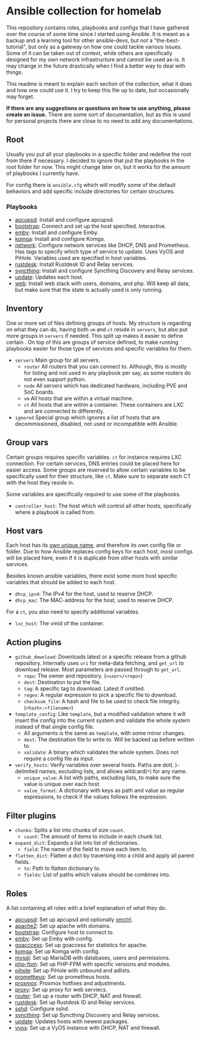 # Ansible collection for homelab

This repository contains roles, playbooks and configs that I have gathered over the course of some time since I started using Ansible. It is meant as a backup and a learning tool for other ansible-devs, but *not* a "the-best-tutorial", but only as a gateway on how one could tackle various issues. Some of it can be taken out of context, while others are specifically designed for my own network infrastructure and cannot be used as-is. It may change in the future drastically when I find a better way to deal with things.

This readme is meant to explain each section of the collection, what it does and how one could use it. I try to keep this file up to date, but occasionally may forget.

**If there are any suggestions or questions on how to use anything, please create an issue.** There are some sort of documentation, but as this is used for personal projects there are close to no need to add any documentations.

## Root

Usually you put all your playbooks in a specific folder and redefine the root from there if necessary. I decided to ignore that put the playbooks in the root folder for now. This might change later on, but it works for the amount of playbooks I currently have.

For config there is `ansible.cfg` which will modify some of the default behaviors and add specific include directories for certain structures.

### Playbooks

- [apcupsd](apcupsd.yml): Install and configure apcupsd.
- [bootstrap](bootstrap.yml): Connect and set up the host specified. Interactive.
- [emby](emby.yml): Install and configure Emby.
- [komga](komga.yml): Install and configure Komga.
- [network](network.yml): Configure network services like DHCP, DNS and Prometheus. Has tags to specify which type of service to update. Uses VyOS and PiHole. Variables used are specified in host variables.
- [rustdesk](rustdesk.yml): Install Rustdesk ID and Relay services.
- [syncthing](syncthing.yml): Install and configure Syncthing Discovery and Relay services.
- [update](update.yml): Updates each host.
- [web](web.yml): Install web stack with users, domains, and php. Will keep all data, but make sure that the state is actually used is only running.

## Inventory

One or more set of files defining groups of hosts. My structure is regarding on what they can do, having both `vm` and `ct` reside in `servers`, but also put more groups in `servers` if needed. This split up makes it easier to define certain . On top of this are groups of service defined, to make running playbooks easier for those type of services and specific variables for them.

- `servers` Main group for all servers.
  - `router` All routers that you can connect to. Although, this is mostly for listing and not used in any playbook per say, as some routers do not even support python.
  - `node` All servers which has dedicated hardware, including PVE and SoC boards.
  - `vm` All hosts that are within a virtual machine.
  - `ct` All hosts that are within a container. These containers are LXC and are connected to differently.
- `ignored` Special group which ignores a list of hosts that are decommissioned, disabled, not used or incompatible with Ansible.

## Group vars

Certain groups requires specific variables. `ct` for instance requires LXC connection. For certain services, DNS entries could be placed here for easier access. Some groups are reserved to allow certain variables to be specifically used for their structure, like `ct`. Make sure to separate each CT with the host they reside in.

Some variables are specifically required to use some of the playbooks.

- `controller_host`: The host which will control all other hosts, specifically where a playbook is called from.

## Host vars

Each host has its [own unique name](https://mnx.io/blog/a-proper-server-naming-scheme/), and therefore its own config file or folder. Due to how Ansible replaces config keys for each host, most configs will be placed here, even if it is duplicate from other hosts with similar services.

Besides known ansible variables, there exist some more host specific variables that should be added to each host.

- `dhcp_ipv4`: The IPv4 for the host, used to reserve DHCP.
- `dhcp_mac`: The MAC-address for the host, used to reserve DHCP.

For a `ct`, you also need to specify additional variables.

- `lxc_host`: The vmid of the container.

## Action plugins

- `github_download`: Downloads latest or a specific release from a github repository. Internally uses `uri` for meta-data fetching, and `get_url` to download release. Most parameters are passed through to `get_url`.
  - `repo`: The owner and repository. (`<user>/<repo>`)
  - `dest`: Destination to put the file.
  - `tag`: A specific tag to download. Latest if omitted.
  - `regex`: A regular expression to pick a specific file to download.
  - `checksum_file`: A hash and file to be used to check file integrity. (`<hash>:<filename>`)
- `template_config`: Like `template`, but a modified validation where it will insert the config into the current system and validate the whole system instead of that single config file.
  - All arguments is the same as `template`, with some minor changes.
  - `dest`: The destination file to write to. Will be backed up before written to.
  - `validate`: A binary which validates the whole system. Does not require a config file as input.
- `verify_hosts`: Verify variables over several hosts. Paths are dot(`.`)-delimited names, excluding lists, and allows wildcard(`*`) for any name.
  - `unique_value`: A list with paths, excluding lists, to make sure the value is unique over each host.
  - `value_format`: A dictionary with keys as path and value as regular expressions, to check if the values follows the expression.

## Filter plugins

- `chunks`: Splits a list into chunks of size `count`.
  - `count`: The amount of items to include in each chunk list.
- `expand_dict`: Expands a list into list of dictionaries.
  - `field`: The name of the field to move each item to.
- `flatten_dict`: Flatten a dict by traversing into a child and apply all parent fields.
  - `to`: Path to flatten dictionary to.
  - `fields`: List of paths which values should be combines into.

## Roles

A list containing all roles with a brief explanation of what they do.

- [apcupsd](roles/apcupsd): Set up apcupsd and optionally [vmctrl](../vmctrl).
- [apache2](roles/apache2): Set up apache with domains.
- [bootstrap](roles/bootstrap): Configure host to connect to.
- [emby](roles/emby): Set up Emby with config.
- [goacccess](roles/goacccess): Set up goaccess for statistics for apache.
- [komga](roles/komga): Set up Komga with config.
- [mysql](roles/mysql): Set up MariaDB with databases, users and permissions.
- [php-fpm](roles/php-fpm): Set up PHP-FPM with specific versions and modules.
- [pihole](roles/pihole): Set up PiHole with unbound and adlists.
- [prometheus](roles/prometheus): Set up prometheus hosts.
- [proxmox](roles/proxmox): Proxmox hotfixes and adjustments.
- [proxy](roles/proxy): Set up proxy for web serviecs.
- [router](roles/router): Set up a router with DHCP, NAT and firewall.
- [rustdesk](roles/rustdesk): Set up Rustdesk ID and Relay services.
- [sshd](roles/sshd): Configure sshd.
- [syncthing](roles/syncthing): Set up Syncthing Discovery and Relay services.
- [update](roles/update): Updates hosts with newest packages.
- [vyos](roles/vyos): Set up a VyOS instance with DHCP, NAT and firewall.
